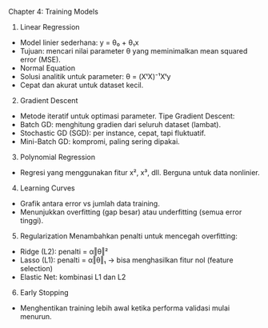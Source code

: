 Chapter 4: Training Models

1. Linear Regression
- Model linier sederhana: y = θ₀ + θ₁x
- Tujuan: mencari nilai parameter θ yang meminimalkan mean squared error (MSE).
- Normal Equation
- Solusi analitik untuk parameter: θ = (XᵗX)⁻¹Xᵗy
- Cepat dan akurat untuk dataset kecil.
2. Gradient Descent
- Metode iteratif untuk optimasi parameter.
Tipe Gradient Descent:
- Batch GD: menghitung gradien dari seluruh dataset (lambat).
- Stochastic GD (SGD): per instance, cepat, tapi fluktuatif.
- Mini-Batch GD: kompromi, paling sering dipakai.
3. Polynomial Regression
- Regresi yang menggunakan fitur x², x³, dll. Berguna untuk data nonlinier.
4. Learning Curves
- Grafik antara error vs jumlah data training.
- Menunjukkan overfitting (gap besar) atau underfitting (semua error tinggi).
5. Regularization
Menambahkan penalti untuk mencegah overfitting:
- Ridge (L2): penalti = α‖θ‖²
- Lasso (L1): penalti = α‖θ‖₁ → bisa menghasilkan fitur nol (feature selection)
- Elastic Net: kombinasi L1 dan L2
6. Early Stopping
- Menghentikan training lebih awal ketika performa validasi mulai menurun.
